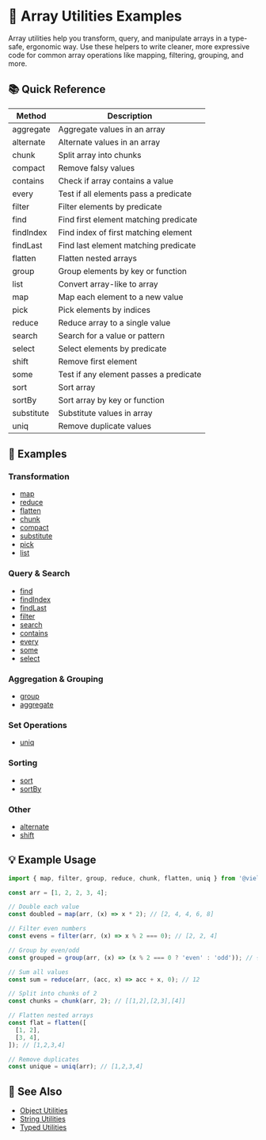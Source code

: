 # 🧩 Array Utilities Examples

Array utilities help you transform, query, and manipulate arrays in a type-safe, ergonomic way. Use these helpers to
write cleaner, more expressive code for common array operations like mapping, filtering, grouping, and more.

## 📚 Quick Reference

| Method     | Description                            |
| ---------- | -------------------------------------- |
| aggregate  | Aggregate values in an array           |
| alternate  | Alternate values in an array           |
| chunk      | Split array into chunks                |
| compact    | Remove falsy values                    |
| contains   | Check if array contains a value        |
| every      | Test if all elements pass a predicate  |
| filter     | Filter elements by predicate           |
| find       | Find first element matching predicate  |
| findIndex  | Find index of first matching element   |
| findLast   | Find last element matching predicate   |
| flatten    | Flatten nested arrays                  |
| group      | Group elements by key or function      |
| list       | Convert array-like to array            |
| map        | Map each element to a new value        |
| pick       | Pick elements by indices               |
| reduce     | Reduce array to a single value         |
| search     | Search for a value or pattern          |
| select     | Select elements by predicate           |
| shift      | Remove first element                   |
| some       | Test if any element passes a predicate |
| sort       | Sort array                             |
| sortBy     | Sort array by key or function          |
| substitute | Substitute values in array             |
| uniq       | Remove duplicate values                |

## 🔗 Examples

### Transformation

- [map](./array/map.md)
- [reduce](./array/reduce.md)
- [flatten](./array/flatten.md)
- [chunk](./array/chunk.md)
- [compact](./array/compact.md)
- [substitute](./array/substitute.md)
- [pick](./array/pick.md)
- [list](./array/list.md)

### Query & Search

- [find](./array/find.md)
- [findIndex](./array/findIndex.md)
- [findLast](./array/findLast.md)
- [filter](./array/filter.md)
- [search](./array/search.md)
- [contains](./array/contains.md)
- [every](./array/every.md)
- [some](./array/some.md)
- [select](./array/select.md)

### Aggregation & Grouping

- [group](./array/group.md)
- [aggregate](./array/aggregate.md)

### Set Operations

- [uniq](./array/uniq.md)

### Sorting

- [sort](./array/sort.md)
- [sortBy](./array/sortBy.md)

### Other

- [alternate](./array/alternate.md)
- [shift](./array/shift.md)

## 💡 Example Usage

```ts
import { map, filter, group, reduce, chunk, flatten, uniq } from '@vielzeug/toolkit';

const arr = [1, 2, 2, 3, 4];

// Double each value
const doubled = map(arr, (x) => x * 2); // [2, 4, 4, 6, 8]

// Filter even numbers
const evens = filter(arr, (x) => x % 2 === 0); // [2, 2, 4]

// Group by even/odd
const grouped = group(arr, (x) => (x % 2 === 0 ? 'even' : 'odd')); // { even: [2,2,4], odd: [1,3] }

// Sum all values
const sum = reduce(arr, (acc, x) => acc + x, 0); // 12

// Split into chunks of 2
const chunks = chunk(arr, 2); // [[1,2],[2,3],[4]]

// Flatten nested arrays
const flat = flatten([
  [1, 2],
  [3, 4],
]); // [1,2,3,4]

// Remove duplicates
const unique = uniq(arr); // [1,2,3,4]
```

## 🔎 See Also

- [Object Utilities](./object.md)
- [String Utilities](./string.md)
- [Typed Utilities](./typed.md)
